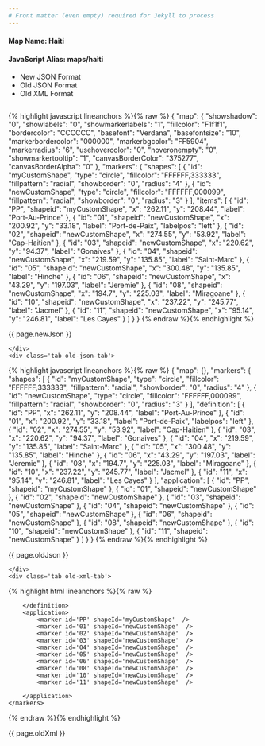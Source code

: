 ```yaml
---
# Front matter (even empty) required for Jekyll to process
---
```


#### Map Name: Haiti

#### JavaScript Alias: maps/haiti


<ul class='code-tabs'>
    <li class='active'>
        <a data-toggle='new-json'>New JSON Format</a>
    </li>
    <li>
        <a data-toggle='old-json'>Old JSON Format</a>
    </li>
    <li>
        <a data-toggle='old-xml'>Old XML Format</a>
    </li>
</ul>
<div class='tab-content'>
    <pre class='plain-code'></pre>
    <div class='tab new-json-tab active'>
{% highlight javascript lineanchors %}{% raw %}
{
    "map": {
        "showshadow": "0",
        "showlabels": "0",
        "showmarkerlabels": "1",
        "fillcolor": "F1f1f1",
        "bordercolor": "CCCCCC",
        "basefont": "Verdana",
        "basefontsize": "10",
        "markerbordercolor": "000000",
        "markerbgcolor": "FF5904",
        "markerradius": "6",
        "usehovercolor": "0",
        "hoveronempty": "0",
        "showmarkertooltip": "1",
        "canvasBorderColor": "375277",
        "canvasBorderAlpha": "0"
    },
    "markers": {
        "shapes": [
            {
                "id": "myCustomShape",
                "type": "circle",
                "fillcolor": "FFFFFF,333333",
                "fillpattern": "radial",
                "showborder": "0",
                "radius": "4"
            },
            {
                "id": "newCustomShape",
                "type": "circle",
                "fillcolor": "FFFFFF,000099",
                "fillpattern": "radial",
                "showborder": "0",
                "radius": "3"
            }
        ],
        "items": [
            {
                "id": "PP",
                "shapeid": "myCustomShape",
                "x": "262.11",
                "y": "208.44",
                "label": "Port-Au-Prince"
            },
            {
                "id": "01",
                "shapeid": "newCustomShape",
                "x": "200.92",
                "y": "33.18",
                "label": "Port-de-Paix",
                "labelpos": "left"
            },
            {
                "id": "02",
                "shapeid": "newCustomShape",
                "x": "274.55",
                "y": "53.92",
                "label": "Cap-Haitien"
            },
            {
                "id": "03",
                "shapeid": "newCustomShape",
                "x": "220.62",
                "y": "94.37",
                "label": "Gonaives"
            },
            {
                "id": "04",
                "shapeid": "newCustomShape",
                "x": "219.59",
                "y": "135.85",
                "label": "Saint-Marc"
            },
            {
                "id": "05",
                "shapeid": "newCustomShape",
                "x": "300.48",
                "y": "135.85",
                "label": "Hinche"
            },
            {
                "id": "06",
                "shapeid": "newCustomShape",
                "x": "43.29",
                "y": "197.03",
                "label": "Jeremie"
            },
            {
                "id": "08",
                "shapeid": "newCustomShape",
                "x": "194.7",
                "y": "225.03",
                "label": "Miragoane"
            },
            {
                "id": "10",
                "shapeid": "newCustomShape",
                "x": "237.22",
                "y": "245.77",
                "label": "Jacmel"
            },
            {
                "id": "11",
                "shapeid": "newCustomShape",
                "x": "95.14",
                "y": "246.81",
                "label": "Les Cayes"
            }
        ]
    }
}
{% endraw %}{% endhighlight %}


<p class='text-success'>{{ page.newJson }}</p>

    </div>
    <div class='tab old-json-tab'>
{% highlight javascript lineanchors %}{% raw %}
{
    "map": {},
    "markers": {
        "shapes": [
            {
                "id": "myCustomShape",
                "type": "circle",
                "fillcolor": "FFFFFF,333333",
                "fillpattern": "radial",
                "showborder": "0",
                "radius": "4"
            },
            {
                "id": "newCustomShape",
                "type": "circle",
                "fillcolor": "FFFFFF,000099",
                "fillpattern": "radial",
                "showborder": "0",
                "radius": "3"
            }
        ],
        "definition": [
            {
                "id": "PP",
                "x": "262.11",
                "y": "208.44",
                "label": "Port-Au-Prince"
            },
            {
                "id": "01",
                "x": "200.92",
                "y": "33.18",
                "label": "Port-de-Paix",
                "labelpos": "left"
            },
            {
                "id": "02",
                "x": "274.55",
                "y": "53.92",
                "label": "Cap-Haitien"
            },
            {
                "id": "03",
                "x": "220.62",
                "y": "94.37",
                "label": "Gonaives"
            },
            {
                "id": "04",
                "x": "219.59",
                "y": "135.85",
                "label": "Saint-Marc"
            },
            {
                "id": "05",
                "x": "300.48",
                "y": "135.85",
                "label": "Hinche"
            },
            {
                "id": "06",
                "x": "43.29",
                "y": "197.03",
                "label": "Jeremie"
            },
            {
                "id": "08",
                "x": "194.7",
                "y": "225.03",
                "label": "Miragoane"
            },
            {
                "id": "10",
                "x": "237.22",
                "y": "245.77",
                "label": "Jacmel"
            },
            {
                "id": "11",
                "x": "95.14",
                "y": "246.81",
                "label": "Les Cayes"
            }
        ],
        "application": [
            {
                "id": "PP",
                "shapeid": "myCustomShape"
            },
            {
                "id": "01",
                "shapeid": "newCustomShape"
            },
            {
                "id": "02",
                "shapeid": "newCustomShape"
            },
            {
                "id": "03",
                "shapeid": "newCustomShape"
            },
            {
                "id": "04",
                "shapeid": "newCustomShape"
            },
            {
                "id": "05",
                "shapeid": "newCustomShape"
            },
            {
                "id": "06",
                "shapeid": "newCustomShape"
            },
            {
                "id": "08",
                "shapeid": "newCustomShape"
            },
            {
                "id": "10",
                "shapeid": "newCustomShape"
            },
            {
                "id": "11",
                "shapeid": "newCustomShape"
            }
        ]
    }
}
{% endraw %}{% endhighlight %}


<p class='text-success'>{{ page.oldJson }}</p>

    </div>
    <div class='tab old-xml-tab'>
{% highlight html lineanchors %}{% raw %}
<map>
	<markers>
	   <shapes>
	       <shape id='myCustomShape' type='circle' fillColor='FFFFFF,333333' fillPattern='radial' showBorder='0' radius='4'/>
		    <shape id='newCustomShape' type='circle' fillColor='FFFFFF,000099' fillPattern='radial' showBorder='0' radius='3'/>
		</shapes>
		<definition>
			<marker id='PP' x='262.11' y='208.44' label='Port-Au-Prince'  />
			<marker id='01' x='200.92' y='33.18' label='Port-de-Paix' labelPos='left'  />
			<marker id='02' x='274.55' y='53.92' label='Cap-Haitien'  />
			<marker id='03' x='220.62' y='94.37' label='Gonaives'  />
			<marker id='04' x='219.59' y='135.85' label='Saint-Marc'  />
			<marker id='05' x='300.48' y='135.85' label='Hinche'  />
			<marker id='06' x='43.29' y='197.03' label='Jeremie'  />
			<marker id='08' x='194.7' y='225.03' label='Miragoane'  />
			<marker id='10' x='237.22' y='245.77' label='Jacmel'  />
			<marker id='11' x='95.14' y='246.81' label='Les Cayes'  />

		</definition>
		<application>
			<marker id='PP' shapeId='myCustomShape'  />
			<marker id='01' shapeId='newCustomShape'  />
			<marker id='02' shapeId='newCustomShape'  />
			<marker id='03' shapeId='newCustomShape'  />
			<marker id='04' shapeId='newCustomShape'  />
			<marker id='05' shapeId='newCustomShape'  />
			<marker id='06' shapeId='newCustomShape'  />
			<marker id='08' shapeId='newCustomShape'  />
			<marker id='10' shapeId='newCustomShape'  />
			<marker id='11' shapeId='newCustomShape'  />

		</application>
	</markers>
</map>
{% endraw %}{% endhighlight %}

<p class='text-success'>{{ page.oldXml }}</p>

</div>
</div>
